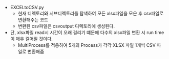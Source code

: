
- EXCELtoCSV.py 
  - 현재 디렉토리와 서브디렉토리를 탐색하여 모든 xlsx파일을 모은 후 csv파일로 변환해주는 코드
  - 변환된 csv파일은 csvoutput 디렉토리에 생성된다.
- 단, xlsx파일 read시 시간이 오래 걸리기 떄문에 다수의 xlsx파일 변환 시 run time이 매우 길어질 것이다.
  - MultiProcess를 적용하여 5개의 Process가 각각 XLSX 파일 1개씩 CSV 파일로 변환해줌

